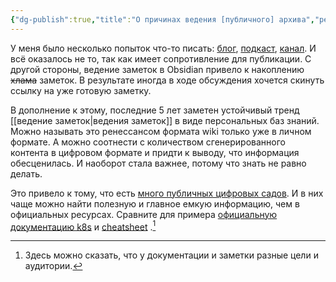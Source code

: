 ```yaml
---
{"dg-publish":true,"title":"О причинах ведения [публичного] архива","permalink":"/openbox/o-prichinah-vedeniya-arhiva/","dgHomeLink":false,"dgPassFrontmatter":true}
---
```



У меня было несколько попыток что-то писать: [блог](https://vanadium23.me/), [подкаст](https://anchor.fm/fiveminutepython/), [канал](https://t.me/chernov_sharit). И всё оказалось не то, так как имеет сопротивление для публикации. С другой стороны, ведение заметок в Obsidian привело к накоплению ~~хлама~~ заметок. В результате иногда в ходе обсуждения хочется скинуть ссылку на уже готовую заметку.

В дополнение к этому, последние 5 лет заметен устойчивый тренд [[ведение заметок|ведения заметок]] в виде персональных баз знаний. Можно называть это ренессансом формата wiki только уже в личном формате. А можно соотнести с количеством сгенерированного контента в цифровом формате и придти к выводу, что информация обесценилась. И наоборот стала важнее, потому что знать не равно делать. 

Это привело к тому, что есть [много публичных цифровых садов](https://github.com/KasperZutterman/Second-Brain). И в них чаще можно найти полезную и главное емкую информацию, чем в официальных ресурсах. Сравните для примера [официальную документацию k8s](https://kubernetes.io/docs/home/) и [cheatsheet](https://notes.ole.dev/ressurser/snippets/kubernetes-cheatsheet/) .[^1]

[^1]: Здесь можно сказать, что у документации и заметки разные цели и аудитории.
